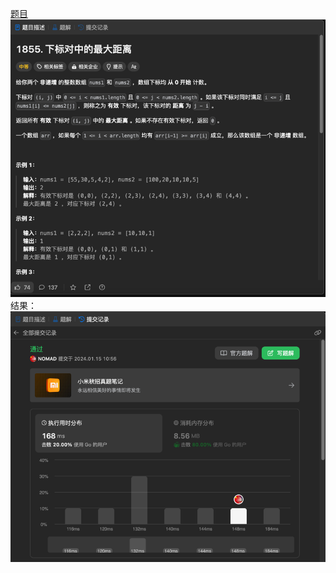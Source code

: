[题目](https://leetcode.cn/problems/maximum-distance-between-a-pair-of-values/description/)
![pic](img.png)
结果：
![pic](result.png)